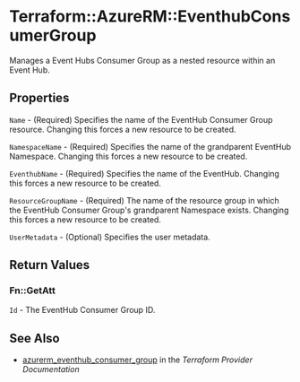 # Terraform::AzureRM::EventhubConsumerGroup

Manages a Event Hubs Consumer Group as a nested resource within an Event Hub.

## Properties

`Name` - (Required) Specifies the name of the EventHub Consumer Group resource. Changing this forces a new resource to be created.

`NamespaceName` - (Required) Specifies the name of the grandparent EventHub Namespace. Changing this forces a new resource to be created.

`EventhubName` - (Required) Specifies the name of the EventHub. Changing this forces a new resource to be created.

`ResourceGroupName` - (Required) The name of the resource group in which the EventHub Consumer Group's grandparent Namespace exists. Changing this forces a new resource to be created.

`UserMetadata` - (Optional) Specifies the user metadata.


## Return Values

### Fn::GetAtt

`Id` - The EventHub Consumer Group ID.

## See Also

* [azurerm_eventhub_consumer_group](https://www.terraform.io/docs/providers/azurerm/r/eventhub_consumer_group.html) in the _Terraform Provider Documentation_